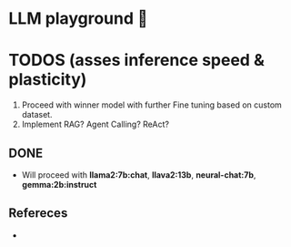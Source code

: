 # LLM playground 🛝

# TODOS (asses inference speed & plasticity)
1. Proceed with winner model with further Fine tuning based on custom dataset.
2. Implement RAG? Agent Calling? ReAct?

## DONE
* Will proceed with **llama2:7b:chat**, **llava2:13b**, **neural-chat:7b**, **gemma:2b:instruct**

## Refereces

* 
